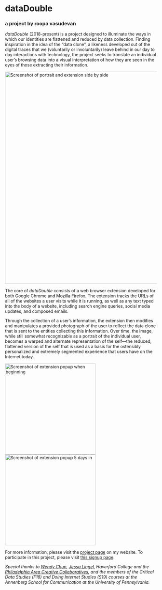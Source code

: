 # dataDouble
### a project by roopa vasudevan

*dataDouble* (2018-present) is a project designed to illuminate the ways in which our identities are flattened and reduced by data collection. Finding inspiration in the idea of the “data clone”, a likeness developed out of the digital traces that we (voluntarily or involuntarily) leave behind in our day to day interactions with technology, the project seeks to translate an individual user’s browsing data into a visual interpretation of how they are seen in the eyes of those extracting their information.    

<img src="img/01-vasudevan.png" alt="Screenshot of portrait and extension side by side" width="700" style="margin-right:10px;"/>

The core of *dataDouble* consists of a web browser extension developed for both Google Chrome and Mozilla Firefox. The extension tracks the URLs of all of the websites a user visits while it is running, as well as any text typed into the body of a website, including search engine queries, social media updates, and composed emails.

Through the collection of a user’s information, the extension then modifies and manipulates a provided photograph of the user to reflect the data clone that is sent to the entities collecting this information. Over time, the image, while still somewhat recognizable as a portrait of the individual user, becomes a warped and alternate representation of the self—the reduced, flattened version of the self that is used as a basis for the ostensibly personalized and extremely segmented experience that users have on the Internet today.

<img src="https://roopavasudevan.com/img/dd-beginning.png" alt="Screenshot of extension popup when beginning" height="300" style="margin-right:10px;"/> <img src="https://roopavasudevan.com/img/dd-in-progress.png" alt="Screenshot of extension popup 5 days in" height="300"/>

For more information, please visit the [project page](https://rouxpz.com/data-double) on my website. To participate in this project, please visit [this signup page](https://bit.ly/2Itmc3g).

*Special thanks to [Wendy Chun](https://www.sfu.ca/communication/team/faculty/wendy-chun.html), [Jessa Lingel](https://www.asc.upenn.edu/people/faculty/jessa-lingel-phd), Haverford College and the [Philadelphia Area Creative Collaboratives](https://collaboratives.haverford.edu/surveillance-states/), and the members of the Critical Data Studies (F18) and Doing Internet Studies (S19) courses at the Annenberg School for Communication at the University of Pennsylvania.*
